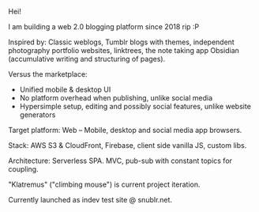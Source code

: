 Hei!

I am building a web 2.0 blogging platform since 2018 rip :P

Inspired by: Classic weblogs, Tumblr blogs with themes, independent photography portfolio websites, linktrees, the note taking app Obsidian (accumulative writing and structuring of pages). 

Versus the marketplace:
- Unified mobile & desktop UI
- No platform overhead when publishing, unlike social media
- Hypersimple setup, editing and possibly social features, unlike website generators

Target platform: Web – Mobile, desktop and social media app browsers. 

Stack: AWS S3 & CloudFront, Firebase, client side vanilla JS, custom libs.

Architecture: Serverless SPA. MVC, pub-sub with constant topics for coupling. 

"Klatremus" ("climbing mouse") is current project iteration.

Currently launched as indev test site @ snublr.net.
